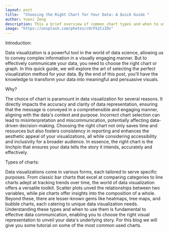 ```yaml
---
layout: post
title:  "Choosing the Right Chart for Your Data: A Quick Guide "
author: Yuexi Zeng
description: This a brief overview of common chart types and when to use them.  This would be a quick reference for students to select appropriate charts for their data without diving into advanced techniques.
image: "https://unsplash.com/photos/cOrFk2CiIDs"
---
```


Introduction:
 
Data visualization is a powerful tool in the world of data science, allowing us to convey complex information in a visually engaging manner. But to effectively communicate your data, you need to choose the right chart or graph. In this quick guide, we will explore the art of selecting the perfect visualization method for your data. By the end of this post, you'll have the knowledge to transform your data into meaningful and persuasive visuals.

Why?

The choice of chart is paramount in data visualization for several reasons. It directly impacts the accuracy and clarity of data representation, ensuring that the message is conveyed in a comprehensible and engaging manner, aligning with the data's context and purpose. Incorrect chart selection can lead to misinterpretation and miscommunication, potentially affecting data-driven decision-making. Choosing the right chart not only saves time and resources but also fosters consistency in reporting and enhances the aesthetic appeal of your visualizations, all while considering accessibility and inclusivity for a broader audience. In essence, the right chart is the linchpin that ensures your data tells the story it intends, accurately and effectively.


Types of charts:

Data visualizations come in various forms, each tailored to serve specific purposes. From classic bar charts that excel at comparing categories to line charts adept at tracking trends over time, the world of data visualization offers a versatile toolkit. Scatter plots unveil the relationships between two variables, while pie charts offer insights into the composition of a whole. Beyond these, there are lesser-known gems like heatmaps, tree maps, and bubble charts, each catering to unique data visualization needs. Understanding these types and when to use them is fundamental to effective data communication, enabling you to choose the right visual representation to unveil your data's underlying story. For this blog we will give you some tutorial on some of the most common used charts.
